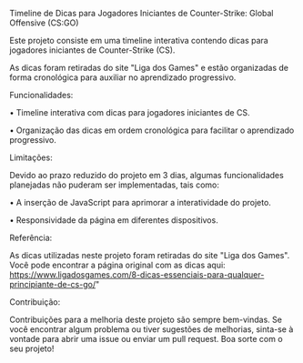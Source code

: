 Timeline de Dicas para Jogadores Iniciantes de Counter-Strike: Global Offensive (CS:GO)

Este projeto consiste em uma timeline interativa contendo dicas para jogadores iniciantes de Counter-Strike (CS).

As dicas foram retiradas do site "Liga dos Games" e estão organizadas de forma cronológica para auxiliar no aprendizado progressivo.

Funcionalidades:

•	Timeline interativa com dicas para jogadores iniciantes de CS.

•	Organização das dicas em ordem cronológica para facilitar o aprendizado progressivo.

Limitações:

Devido ao prazo reduzido do projeto em 3 dias, algumas funcionalidades planejadas não puderam ser implementadas, tais como:

•	A inserção de JavaScript para aprimorar a interatividade do projeto.

•	Responsividade da página em diferentes dispositivos.

Referência:

As dicas utilizadas neste projeto foram retiradas do site "Liga dos Games". Você pode encontrar a página original com as dicas aqui: 
https://www.ligadosgames.com/8-dicas-essenciais-para-qualquer-principiante-de-cs-go/"

Contribuição:

Contribuições para a melhoria deste projeto são sempre bem-vindas. 
Se você encontrar algum problema ou tiver sugestões de melhorias, sinta-se à vontade para abrir uma issue ou enviar um pull request. 
Boa sorte com o seu projeto!
